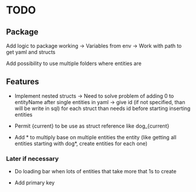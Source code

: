 # TODO

## Package

Add logic to package working
 -> Variables from env
 -> Work with path to get yaml and structs

Add possibility to use multiple folders where entities are

## Features

- Implement nested structs
  -> Need to solve problem of adding 0 to entityName after single entities in yaml
  -> give id (if not specified, than will be write in sql) for each struct than needs id before starting inserting entities

- Permit {current} to be use as struct reference like dog_{current}

- Add * to multiply base on multiple entities the entity (like getting all entities starting with dog*, create entities for each one)

### Later if necessary

- Do loading bar when lots of entities that take more that 1s to create

- Add primary key